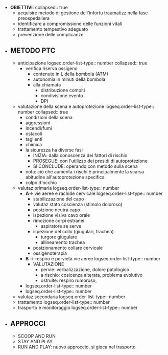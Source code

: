 - **OBIETTIVI**:
  collapsed:: true
	- acquisire metodo di gestione dell'infortu traumatizz nella fase preospedaliera
	- identificare a compromissione delle funzioni vitali
	- trattamento tempestivo adeguato
	- prevenzione delle complicanze
- ## METODO PTC
	- anticipazione
	  logseq.order-list-type:: number
	  collapsed:: true
		- verifica riserva ossigeno
			- contenuto in L della bombola (ATM)
			- autonomia in minuti della bombola
			- alla chiamata
				- distribuzione compiti
				- condivisione evento
				- DPI
	- valutazione della scena e autoprotezione
	  logseq.order-list-type:: number
	  collapsed:: true
		- condizioni della scena
		- aggressioni
		- incendi/fumi
		- ostacoli
		- taglienti
		- chimica
		- la sicurezza ha diverse fasi
			- INIZIA: dalla conoscenza dei fattori di rischio
			- PROSEGUE: con l'utilizzo dei presidi di autoprotezione
			- SI CONCLUDE: operando con metodo sulla scena
		- nota: ciò che aumenta i rischi è principalmente la scarsa abitudine all'autoprotezione specifica
		- colpo d'occhio
	- valutaz primaria
	  logseq.order-list-type:: number
		- **A**-> vie aeree e rachide cervicale
		  logseq.order-list-type:: number
			- stabilizzazione del capo
			- valutaz stato coscienza (stimolo doloroso)
			- posizione neutra capo
			- ispezione visiva cavo orale
			- rimozione corpi estranei
				- aspiratore se serve
			- ispezione del collo (giugulari, trachea)
				- turgore giugulare
				- allineamento trachea
			- posizionamento collare cervicale
			- ossigenoterapia
		- **B** -> respiro e pervietà vie aeree
		  logseq.order-list-type:: number
			- VALUTAZIONE
				- pervie: verbalizzazione, dolore patologico
				- a rischio: cosicenza alterata, problema evolutivo
				- ostruite: respiro rumoroso,
		- logseq.order-list-type:: number
		- logseq.order-list-type:: number
	- valutaz secondaria
	  logseq.order-list-type:: number
	- trattamento
	  logseq.order-list-type:: number
	- trasporto e monitoraggio
	  logseq.order-list-type:: number
- ## APPROCCI
	- SCOOP AND RUN
	- STAY AND PLAY
	- RUN AND PLAY: nuovo approccio, si gioca nel trasporto